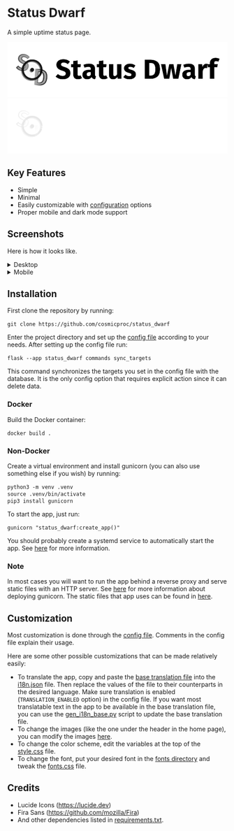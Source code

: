 # Status Dwarf

A simple uptime status page.

![project-image-light.png](project_images/main-image-light.png#gh-light-mode-only)
![project-image-dark.png](project_images/main-image-dark.png#gh-dark-mode-only)

## Key Features

- Simple
- Minimal
- Easily customizable with [configuration](status_dwarf/config.py) options
- Proper mobile and dark mode support

## Screenshots

Here is how it looks like.

<details>
    <summary>Desktop</summary>

![screenshot-light.png](project_images/screenshot-desktop-light.png)

![screenshot-dark.png](project_images/screenshot-desktop-dark.png)

</details>

<details>
    <summary>Mobile</summary>

<img src="./project_images/screenshot-mobile-light.png" alt="screenshot-mobile-light.png" width="400">
<img src="./project_images/screenshot-mobile-dark.png" alt="screenshot-mobile-dark.png" width="400">

</details>

## Installation

First clone the repository by running:

```
git clone https://github.com/cosmicproc/status_dwarf
```

Enter the project directory and set up the [config file](status_dwarf/config.py) according to your needs. After setting
up the config file run:

```
flask --app status_dwarf commands sync_targets
```

This command synchronizes the targets you set in the config file with the database. It is the only config option that
requires explicit action since it can delete data.

### Docker

Build the Docker container:

```
docker build .
```

### Non-Docker

Create a virtual environment and install gunicorn (you can also use something else if you wish) by running:

```
python3 -m venv .venv
source .venv/bin/activate
pip3 install gunicorn
```

To start the app, just run:

```
gunicorn "status_dwarf:create_app()"
```

You should probably create a systemd service to automatically start the app.
See [here](https://docs.gunicorn.org/en/stable/deploy.html?highlight=systemd#systemd) for more information.

### Note

In most cases you will want to run the app behind a reverse proxy and serve static files with an HTTP server.
See [here](https://docs.gunicorn.org/en/stable/deploy.html#deploying-gunicorn) for more information about deploying
gunicorn. The static files that app uses can be found in [here](status_dwarf/static).

## Customization

Most customization is done through the [config file](status_dwarf/config.py). Comments in the config file explain their
usage.

Here are some other possible customizations that can be made relatively easily:

- To translate the app, copy and paste the [base translation file](status_dwarf/i18n/i18n_base.json)
  into the [i18n.json](status_dwarf/i18n/i18n.json) file. Then replace the values of the file to their counterparts in
  the desired language. Make sure translation is enabled (```TRANSLATION_ENABLED``` option) in the config file. If you
  want most translatable text in the app to be available in the base translation file, you can use
  the [gen_i18n_base.py](scripts/gen_i18n_base.py) script to update the base translation file.
- To change the images (like the one under the header in the home page), you can modify the
  images [here](status_dwarf/static/images).
- To change the color scheme, edit the variables at the top of the [style.css](status_dwarf/static/css/style.css) file.
- To change the font, put your desired font in the [fonts directory](status_dwarf/static/fonts) and tweak
  the [fonts.css](status_dwarf/static/css/fonts.css) file.

## Credits

- Lucide Icons (https://lucide.dev)
- Fira Sans (https://github.com/mozilla/Fira)
- And other dependencies listed in [requirements.txt](requirements.txt).
